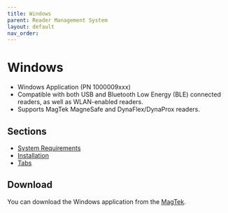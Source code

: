 ```yaml
---
title: Windows
parent: Reader Management System
layout: default
nav_order: 
---
```


# Windows

* Windows Application (PN 1000009xxx)
* Compatible with both USB and Bluetooth Low Energy (BLE) connected readers, as well as WLAN-enabled readers.
* Supports MagTek MagneSafe and DynaFlex/DynaProx readers.

## Sections
- [System Requirements](system-requirements.md)
- [Installation](installation.md)
- [Tabs](tabs.md)

## Download

You can download the Windows application from the [MagTek](https://rsgw.magensa.net/RMS/WindowsClient/publish.htm).